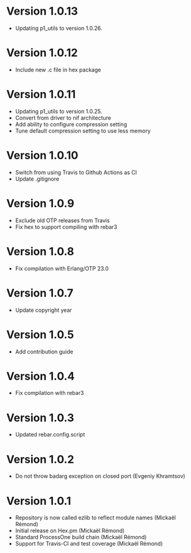 # Version 1.0.13

* Updating p1_utils to version 1.0.26.

# Version 1.0.12

* Include new .c file in hex package

# Version 1.0.11

* Updating p1_utils to version 1.0.25.
* Convert from driver to nif architecture
* Add ability to configure compression setting
* Tune default compression setting to use less memory

# Version 1.0.10

* Switch from using Travis to Github Actions as CI
* Update .gitignore

# Version 1.0.9

* Exclude old OTP releases from Travis
* Fix hex to support compiling with rebar3

# Version 1.0.8

* Fix compilation with Erlang/OTP 23.0

# Version 1.0.7

* Update copyright year

# Version 1.0.5

* Add contribution guide

# Version 1.0.4

* Fix compilation with rebar3

# Version 1.0.3

* Updated rebar.config.script

# Version 1.0.2

* Do not throw badarg exception on closed port (Evgeniy Khramtsov)

# Version 1.0.1

* Repository is now called ezlib to reflect module names (Mickaël Rémond)
* Initial release on Hex.pm (Mickaël Rémond)
* Standard ProcessOne build chain (Mickaël Rémond)
* Support for Travis-CI and test coverage (Mickaël Rémond)
